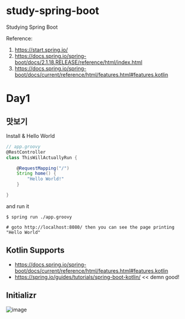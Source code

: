 # study-spring-boot
Studying Spring Boot

Reference: 
1. https://start.spring.io/
2. https://docs.spring.io/spring-boot/docs/2.1.18.RELEASE/reference/html/index.html
3. https://docs.spring.io/spring-boot/docs/current/reference/html/features.html#features.kotlin

# Day1

## 맛보기
Install & Hello World

```groovy
// app.groovy
@RestController
class ThisWillActuallyRun {

	@RequestMapping("/")
	String home() {
		"Hello World!"
	}

}
```

and run it
```
$ spring run ./app.groovy

# goto http://localhost:8080/ then you can see the page printing "Hello World"
```



## Kotlin Supports
- https://docs.spring.io/spring-boot/docs/current/reference/html/features.html#features.kotlin
- https://spring.io/guides/tutorials/spring-boot-kotlin/ << demn good!

## Initializr
![image](https://user-images.githubusercontent.com/7299877/126358581-334df3a6-4cec-4742-ade8-47957c0bc188.png)




